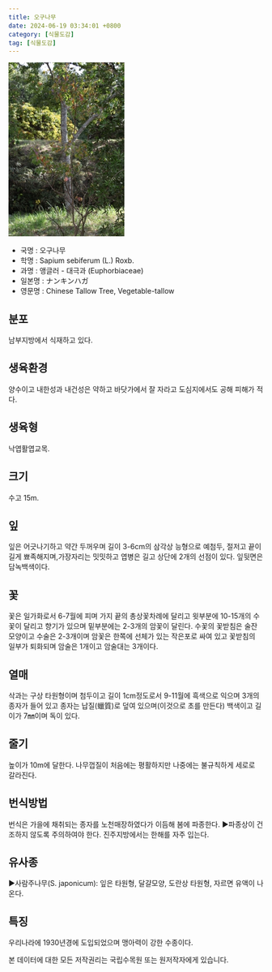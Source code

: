 ```yaml
---
title: 오구나무
date: 2024-06-19 03:34:01 +0800
category: [식물도감]
tag: [식물도감]
---
```




![오구나무](/assets/img/fileUpload/plants/basic/Euphorbiaceae/Sapium/2037/2037_8_th2.JPG)
- 국명 : 오구나무
- 학명 : Sapium sebiferum (L.) Roxb.
- 과명 : 앵글러 - 대극과 (Euphorbiaceae)
- 일본명 : ナンキンハガ
- 영문명 : Chinese Tallow Tree, Vegetable-tallow


## 분포
남부지방에서 식재하고 있다.
## 생육환경
양수이고 내한성과 내건성은 약하고 바닷가에서 잘 자라고 도심지에서도 공해 피해가 적다.
## 생육형
낙엽활엽교목.
## 크기
수고 15m.
## 잎
잎은 어긋나기하고 약간 두꺼우며 길이 3-6cm의 삼각상 능형으로 예첨두, 절저고 끝이 길게 뾰족해지며,가장자리는 밋밋하고 엽병은 길고 상단에 2개의 선점이 있다. 잎뒷면은 담녹백색이다.
## 꽃
꽃은 일가화로서 6-7월에 피며 가지 끝의 총상꽃차례에 달리고 윗부분에 10-15개의 수꽃이 달리고 향기가 있으며 밑부분에는 2-3개의 암꽃이 달린다. 수꽃의 꽃받침은 술잔 모양이고 수술은 2-3개이며 암꽃은 한쪽에 선체가 있는 작은포로 싸여 있고 꽃받침의 일부가 퇴화되며 암술은 1개이고 암술대는 3개이다.
## 열매
삭과는 구상 타원형이며 첨두이고 길이 1cm정도로서 9-11월에 흑색으로 익으며 3개의 종자가 들어 있고 종자는 납질(蠟質)로 덮여 있으며(이것으로 초를 만든다) 백색이고 길이가 7㎜이며 독이 있다.
## 줄기
높이가 10m에 달한다. 나무껍질이 처음에는 평활하지만 나중에는 불규칙하게 세로로 갈라진다.
## 번식방법
번식은 가을에 채취되는 종자를 노천매장하였다가 이듬해 봄에 파종한다.
▶파종상이 건조하지 않도록 주의하여야 한다. 진주지방에서는 한해를 자주 입는다.
## 유사종
▶사람주나무(S. japonicum): 잎은 타원형, 달걀모양, 도란상 타원형, 자르면 유액이 나온다.
## 특징
우리나라에 1930년경에 도입되었으며 맹아력이 강한 수종이다.






본 데이터에 대한 모든 저작권리는 국립수목원 또는 원저작자에게 있습니다.
